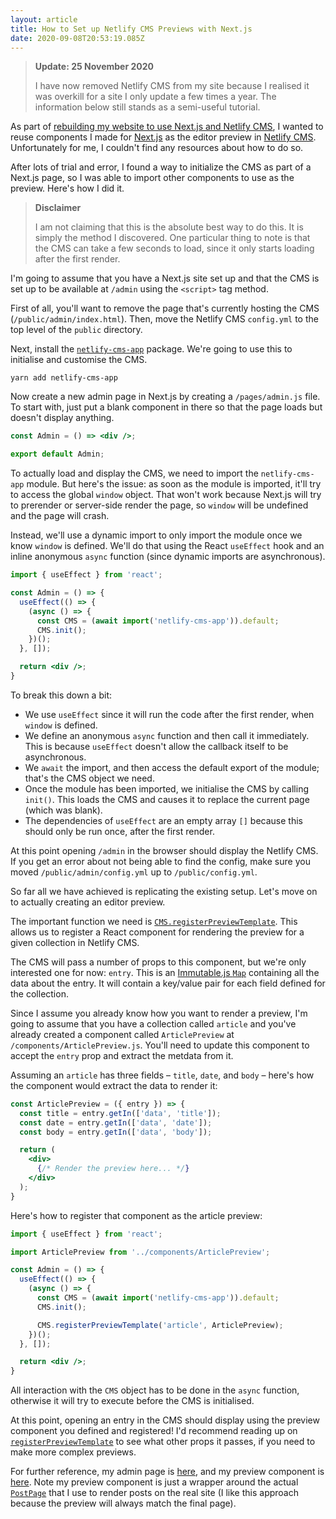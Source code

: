 ```yaml
---
layout: article
title: How to Set up Netlify CMS Previews with Next.js
date: 2020-09-08T20:53:19.085Z
---
```


> **Update: 25 November 2020**
>
> I have now removed Netlify CMS from my site because I realised it was overkill for a site I only update a few times a year. The information below still stands as a semi-useful tutorial.

As part of [rebuilding my website to use Next.js and Netlify CMS](/2020/09/06/on-to-the-next-js-thing), I wanted to reuse components I made for [Next.js](https://nextjs.org) as the editor preview in [Netlify CMS](https://netlifycms.org). Unfortunately for me, I couldn't find any resources about how to do so.

After lots of trial and error, I found a way to initialize the CMS as part of a Next.js page, so I was able to import other components to use as the preview. Here's how I did it. <!-- more -->

> **Disclaimer**
>
> I am not claiming that this is the absolute best way to do this. It is simply the method I discovered. One particular thing to note is that the CMS can take a few seconds to load, since it only starts loading after the first render.

I'm going to assume that you have a Next.js site set up and that the CMS is set up to be available at `/admin` using the `<script>` tag method.

First of all, you'll want to remove the page that's currently hosting the CMS (`/public/admin/index.html`). Then, move the Netlify CMS `config.yml` to the top level of the `public` directory.

Next, install the [`netlify-cms-app`](https://www.npmjs.com/packages/netlify-cms-app) package. We're going to use this to initialise and customise the CMS.

```
yarn add netlify-cms-app
```

Now create a new admin page in Next.js by creating a `/pages/admin.js` file. To start with, just put a blank component in there so that the page loads but doesn't display anything.

```jsx
const Admin = () => <div />;

export default Admin;
```

To actually load and display the CMS, we need to import the `netlify-cms-app` module. But here's the issue: as soon as the module is imported, it'll try to access the global `window` object. That won't work because Next.js will try to prerender or server-side render the page, so `window` will be undefined and the page will crash.

Instead, we'll use a dynamic import to only import the module once we know `window` is defined. We'll do that using the React `useEffect` hook and an inline anonymous `async` function (since dynamic imports are asynchronous).

```jsx
import { useEffect } from 'react';

const Admin = () => {
  useEffect(() => {
    (async () => {
      const CMS = (await import('netlify-cms-app')).default;
      CMS.init();
    })();
  }, []);

  return <div />;
}
```

To break this down a bit:

- We use `useEffect` since it will run the code after the first render, when `window` is defined.
- We define an anonymous `async` function and then call it immediately. This is because `useEffect` doesn't allow the callback itself to be asynchronous.
- We `await` the import, and then access the default export of the module; that's the CMS object we need.
- Once the module has been imported, we initialise the CMS by calling `init()`. This loads the CMS and causes it to replace the current page (which was blank).
- The dependencies of `useEffect` are an empty array `[]` because this should only be run once, after the first render.

At this point opening `/admin` in the browser should display the Netlify CMS. If you get an error about not being able to find the config, make sure you moved `/public/admin/config.yml` up to `/public/config.yml`.

So far all we have achieved is replicating the existing setup. Let's move on to actually creating an editor preview.

The important function we need is [`CMS.registerPreviewTemplate`](https://www.netlifycms.org/docs/customization/#registerpreviewtemplate). This allows us to register a React component for rendering the preview for a given collection in Netlify CMS.

The CMS will pass a number of props to this component, but we're only interested one for now: `entry`. This is an [Immutable.js `Map`](https://immutable-js.github.io/immutable-js/docs/#/Map) containing all the data about the entry. It will contain a key/value pair for each field defined for the collection.

Since I assume you already know how you want to render a preview, I'm going to assume that you have a collection called `article` and you've already created a component called `ArticlePreview` at `/components/ArticlePreview.js`. You'll need to update this component to accept the `entry` prop and extract the metdata from it.

Assuming an `article` has three fields – `title`, `date`, and `body` – here's how the component would extract the data to render it:

```jsx
const ArticlePreview = ({ entry }) => {
  const title = entry.getIn(['data', 'title']);
  const date = entry.getIn(['data', 'date']);
  const body = entry.getIn(['data', 'body']);

  return (
    <div>
      {/* Render the preview here... */}
    </div>
  );
}
```

Here's how to register that component as the article preview:

```jsx
import { useEffect } from 'react';

import ArticlePreview from '../components/ArticlePreview';

const Admin = () => {
  useEffect(() => {
    (async () => {
      const CMS = (await import('netlify-cms-app')).default;
      CMS.init();

      CMS.registerPreviewTemplate('article', ArticlePreview);
    })();
  }, []);

  return <div />;
}
```

All interaction with the `CMS` object has to be done in the `async` function, otherwise it will try to execute before the CMS is initialised.

At this point, opening an entry in the CMS should display using the preview component you defined and registered! I'd recommend reading up on [`registerPreviewTemplate`](https://www.netlifycms.org/docs/customization/#registerpreviewtemplate) to see what other props it passes, if you need to make more complex previews.

For further reference, my admin page is [here](https://github.com/olivvysaur/livasch.com/blob/main/pages/admin.tsx), and my preview component is [here](https://github.com/olivvysaur/livasch.com/blob/485e4726fd222d4ec9300f6357ba9b0afb4b6ddb/preview-templates/PostPreview.tsx). Note my preview component is just a wrapper around the actual [`PostPage`](https://github.com/olivvysaur/livasch.com/blob/485e4726fd222d4ec9300f6357ba9b0afb4b6ddb/pages/%5B...slug%5D.tsx#L21) that I use to render posts on the real site (I like this approach because the preview will always match the final page).
